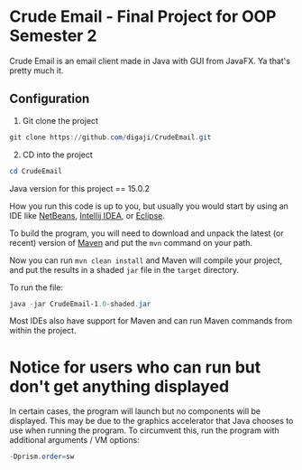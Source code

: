 # Crude Email - Final Project for OOP Semester 2
Crude Email is an email client made in Java with GUI from JavaFX. Ya that's pretty much it.

## Configuration
1. Git clone the project
```PowerShell
git clone https://github.com/digaji/CrudeEmail.git
```
2. CD into the project
```PowerShell
cd CrudeEmail
```

Java version for this project == 15.0.2

How you run this code is up to you, but usually you would start by using an IDE like [NetBeans](https://netbeans.org/), [Intellij IDEA](https://www.jetbrains.com/idea/), or [Eclipse](https://eclipse.org/ide/).

To build the program, you will need to download and unpack the latest (or recent) version of [Maven](https://maven.apache.org/download.cgi)
and put the `mvn` command on your path.

Now you can run `mvn clean install` and Maven will compile your project,
and put the results in a shaded `jar` file in the `target` directory.

To run the file:
```PowerShell
java -jar CrudeEmail-1.0-shaded.jar
```

Most IDEs also have support for Maven and can run Maven commands from within the project.

# Notice for users who can run but don't get anything displayed
In certain cases, the program will launch but no components will be displayed. This may be due to the graphics accelerator that Java chooses to use when running the program. To circumvent this, run the program with additional arguments / VM options:
```PowerShell
-Dprism.order=sw
```